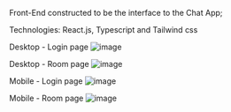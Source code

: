 Front-End constructed to be the interface to the Chat App;

Technologies: React.js, Typescript and Tailwind css

Desktop - Login page
![image](https://github.com/wrspada02/chat-app/assets/90157791/f99b4580-1786-4e4a-a591-e852fa82d046)

Desktop - Room page
![image](https://github.com/wrspada02/chat-app/assets/90157791/2e2e6d1e-b05c-463e-94c0-b8dca17b5dbb)

Mobile - Login page
![image](https://github.com/wrspada02/chat-app/assets/90157791/07c15050-dfb4-4882-b578-655c1f3d1459)

Mobile - Room page
![image](https://github.com/wrspada02/chat-app/assets/90157791/d2140763-9312-48b2-ac4d-f53fe8828a87)
